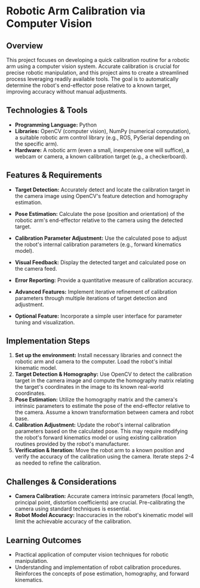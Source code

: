 # Robotic Arm Calibration via Computer Vision

## Overview
This project focuses on developing a quick calibration routine for a robotic arm using a computer vision system.  Accurate calibration is crucial for precise robotic manipulation, and this project aims to create a streamlined process leveraging readily available tools.  The goal is to automatically determine the robot's end-effector pose relative to a known target, improving accuracy without manual adjustments.

## Technologies & Tools
- **Programming Language:** Python
- **Libraries:** OpenCV (computer vision), NumPy (numerical computation), a suitable robotic arm control library (e.g., ROS, PySerial depending on the specific arm).
- **Hardware:** A robotic arm (even a small, inexpensive one will suffice), a webcam or camera, a known calibration target (e.g., a checkerboard).


## Features & Requirements
- **Target Detection:**  Accurately detect and locate the calibration target in the camera image using OpenCV's feature detection and homography estimation.
- **Pose Estimation:** Calculate the pose (position and orientation) of the robotic arm's end-effector relative to the camera using the detected target.
- **Calibration Parameter Adjustment:**  Use the calculated pose to adjust the robot's internal calibration parameters (e.g., forward kinematics model).
- **Visual Feedback:** Display the detected target and calculated pose on the camera feed.
- **Error Reporting:** Provide a quantitative measure of calibration accuracy.

- **Advanced Features:** Implement iterative refinement of calibration parameters through multiple iterations of target detection and adjustment.
- **Optional Feature:** Incorporate a simple user interface for parameter tuning and visualization.


## Implementation Steps
1. **Set up the environment:** Install necessary libraries and connect the robotic arm and camera to the computer.  Load the robot's initial kinematic model.
2. **Target Detection & Homography:** Use OpenCV to detect the calibration target in the camera image and compute the homography matrix relating the target's coordinates in the image to its known real-world coordinates.
3. **Pose Estimation:**  Utilize the homography matrix and the camera's intrinsic parameters to estimate the pose of the end-effector relative to the camera.  Assume a known transformation between camera and robot base.
4. **Calibration Adjustment:**  Update the robot's internal calibration parameters based on the calculated pose.  This may require modifying the robot's forward kinematics model or using existing calibration routines provided by the robot's manufacturer.
5. **Verification & Iteration:** Move the robot arm to a known position and verify the accuracy of the calibration using the camera. Iterate steps 2-4 as needed to refine the calibration.


## Challenges & Considerations
- **Camera Calibration:** Accurate camera intrinsic parameters (focal length, principal point, distortion coefficients) are crucial. Pre-calibrating the camera using standard techniques is essential.
- **Robot Model Accuracy:** Inaccuracies in the robot's kinematic model will limit the achievable accuracy of the calibration.


## Learning Outcomes
- Practical application of computer vision techniques for robotic manipulation.
- Understanding and implementation of robot calibration procedures.  Reinforces the concepts of pose estimation, homography, and forward kinematics.

